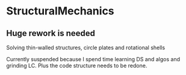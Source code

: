 # StructuralMechanics
## Huge rework is needed
Solving thin-walled structures, circle plates and rotational shells

Currently suspended because I spend time learning DS and algos and grinding LC. Plus the code structure needs to be redone.
